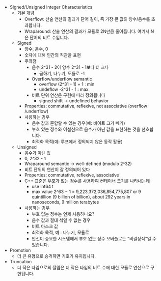 - Signed/Unsigned Integer Characteristics
	- 기본 개념
		- Overflow: 산술 연산의 결과가 단어 길이, 즉 가장 큰 값의 양수/음수를 초과합니다.
		- Wraparound: 산술 연산의 결과가 모듈로 2N만큼 줄어듭니다. 여기서 N은 단어의 비트 수입니다.
	- Signed
		- 양수, 음수, 0
		- 숫자에 대해 인간의 직관을 표현
		- 주의점
			- 음수 2^31 - 2이 양수 2^31 - 1보다 더 크다
				- 곱하기, 나누기, 모듈로 -1
			- Overflow/underflow semantic
				- overflow (2^31 - 1) + 1 : min
				- undeflow -2^31 - 1 : max
			- 비트 단위 연산은 구현에 따라 정의됩니다
				- signed shift → undefined behavior
		- Properties: commutative, reflexive, not associative (overflow /underflow)
		- 사용하는 경우
			- 음수 값과 혼합할 수 있는 경우(예: 바이트 크기 빼기)
			- 부호 있는 정수와 어설션으로 음수가 아닌 값을 표현하는 것을 선호합니다.
			- 최적화 목적(예: 루프에서 정의되지 않은 동작 활용)
	- Unsigned
		- 음수가 아닌 값
		- 0, 2^32 - 1
		- Wraparound semantic → well-defined (modulo 2^32)
		- 비트 단위의 연산이 잘 정의되어 있다
		- Properties: commutative, reflexive, associative
		- C++ 표준은 부호가 없는 정수를 사용하여 컨테이너 크기를 나타내는데
			- use int64 t
			- max value 2^63 − 1 = 9,223,372,036,854,775,807 or 9 quintillion (9 billion of billion), about 292 years in nanoseconds, 9 million terabytes
		- 사용하는 경우
			- 부호 없는 정수는 언제 사용하나요?
			- 음수 값과 절대 섞일 수 없는 경우
			- 비트 마스크 값
			- 최적화 목적, 예 : 나누기, 모듈로
			- 안전이 중요한 시스템에서 부호 없는 정수 오버플로는 "비결정적"일 수 있습니다.
- Promotion
	- 더 큰 유형으로 승격하면 기호가 유지됩니다.
- Truncation
	- 더 작은 타입으로의 잘림은 더 작은 타입의 비트 수에 대한 모듈로 연산으로 구현됩니다. 
